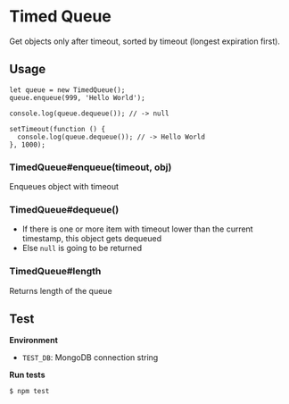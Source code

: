# Timed Queue

Get objects only after timeout, sorted by timeout (longest expiration first).

## Usage

    let queue = new TimedQueue();
    queue.enqueue(999, 'Hello World');

    console.log(queue.dequeue()); // -> null

    setTimeout(function () {
      console.log(queue.dequeue()); // -> Hello World
    }, 1000);

### TimedQueue#enqueue(timeout, obj)

Enqueues object with timeout

### TimedQueue#dequeue()

- If there is one or more item with timeout lower than the current timestamp, this object gets dequeued
- Else `null` is going to be returned

### TimedQueue#length

Returns length of the queue

## Test

**Environment**

- `TEST_DB`: MongoDB connection string

**Run tests**

    $ npm test
